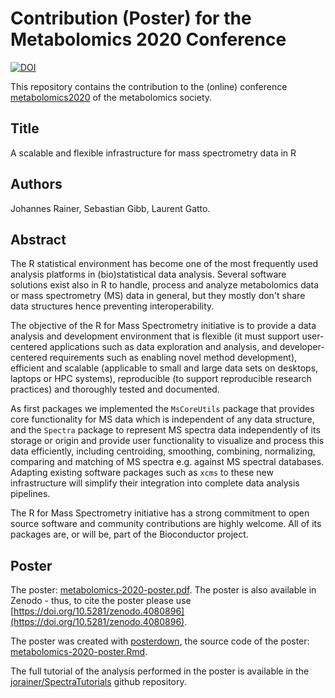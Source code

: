# Contribution (Poster) for the Metabolomics 2020 Conference

[![DOI](https://zenodo.org/badge/DOI/10.5281/zenodo.4080896.svg)](https://doi.org/10.5281/zenodo.4080896)


This repository contains the contribution to the (online) conference
[metabolomics2020](http://metabolomics2020.org/) of the metabolomics society.


## Title

A scalable and flexible infrastructure for mass spectrometry data in R

## Authors

Johannes Rainer, Sebastian Gibb, Laurent Gatto.


## Abstract

The R statistical environment has become one of the most frequently used
analysis platforms in (bio)statistical data analysis. Several software solutions
exist also in R to handle, process and analyze metabolomics data or mass
spectrometry (MS) data in general, but they mostly don't share data structures
hence preventing interoperability.

The objective of the R for Mass Spectrometry initiative is to provide a data
analysis and development environment that is flexible (it must support
user-centered applications such as data exploration and analysis, and
developer-centered requirements such as enabling novel method development),
efficient and scalable (applicable to small and large data sets on desktops,
laptops or HPC systems), reproducible (to support reproducible research
practices) and thoroughly tested and documented.

As first packages we implemented the `MsCoreUtils` package that provides core
functionality for MS data which is independent of any data structure, and the
`Spectra` package to represent MS spectra data independently of its storage or
origin and provide user functionality to visualize and process this data
efficiently, including centroiding, smoothing, combining, normalizing, comparing
and matching of MS spectra e.g. against MS spectral databases. Adapting existing
software packages such as `xcms` to these new infrastructure will simplify their
integration into complete data analysis pipelines.

The R for Mass Spectrometry initiative has a strong commitment to open source
software and community contributions are highly welcome. All of its packages
are, or will be, part of the Bioconductor project.

## Poster

The poster: [metabolomics-2020-poster.pdf](metabolomics-2020-poster.pdf). The
poster is also available in Zenodo - thus, to cite the poster please use
[https://doi.org/10.5281/zenodo.4080896](https://doi.org/10.5281/zenodo.4080896).

The poster was created with
[posterdown](https://github.com/brentthorne/posterdown), the source code of the
poster: [metabolomics-2020-poster.Rmd](metabolomics-2020-poster.Rmd).

The full tutorial of the analysis performed in the poster is available in the
[jorainer/SpectraTutorials](https://github.com/jorainer/SpectraTutorials) github
repository.

